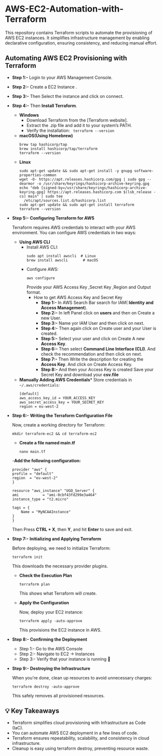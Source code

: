 # AWS-EC2-Automation-with-Terraform
This repository contains Terraform scripts to automate the provisioning of AWS EC2 instances. It simplifies infrastructure management by enabling declarative configuration, ensuring consistency, and reducing manual effort.
## Automating AWS EC2 Provisioning with Terraform
- **Step 1:-**  Login to your AWS Management Console. 
- **Step 2:-** Create a EC2 Instance  .
- **Step 3:-** Then Select  the instance and click on connect.
- **Step 4:-** Then  **Install Terraform**.
    - **Windows**
      -  Download Terraform from the [Terraform website].
      -  Extract the .zip file and add it to your system’s PATH.
      -  Verify the installation: ` terraform --version`
    - **macOS(Using Homebrew)**
        ```
        brew tap hashicorp/tap
        brew install hashicorp/tap/terraform
        terraform --version
        ```
    - **Linux**
       ```
      sudo apt-get update && sudo apt-get install -y gnupg software-properties-common
      wget -O- https://apt.releases.hashicorp.com/gpg | sudo gpg --dearmor -o /usr/share/keyrings/hashicorp-archive-keyring.gpg
      echo "deb [signed-by=/usr/share/keyrings/hashicorp-archive-keyring.gpg] https://apt.releases.hashicorp.com $(lsb_release -cs) main" | sudo tee 
         /etc/apt/sources.list.d/hashicorp.list
      sudo apt-get update && sudo apt-get install terraform
      terraform --version
       ```
          
- **Step 5:-** **Configuring Terraform for AWS**
  
  Terraform requires AWS credentials to interact with your AWS environment. 
  You can configure AWS credentials in two ways:
  - **Using AWS CLI**
     - Install AWS CLI:
       ```
       sudo apt install awscli  # Linux
       brew install awscli       # macOS
       ```
    - Configure AWS:
      ```
      aws configure
      ```
      Provide your AWS Access Key ,Secret Key ,Region and Output format.
      - How to get AWS Access Key and Secret Key
        - **Step 1:-** In AWS Search Bar  search for IAM( **Identity and  Access Management**).
        - **Step 2:-** In left Panel click on **users** and then on Create a new User.
        - **Step 3:-** Name yor IAM User and  then click on next.
        - **Step 4:-**  Then again click on Create user and your User is created. 
        - **Step 5:-**  Select your user and click on Create A new **Access Key**.
        - **Step 6:-**  Then select **Command Line Interface (CLI)**. And  check the  recommendation and then click on next.
        - **Step 7:-** Then Write the description for creating the **Access Key**. And click on Create Access Key.
        - **Step 8:-** And then your Access Key is created Save your Secret Key and download your **csv.file**
  - **Manually Adding AWS Credentials***
    Store credentials in `~/.aws/credentials`:
    ```
    [default]
    aws_access_key_id = YOUR_ACCESS_KEY
    aws_secret_access_key = YOUR_SECRET_KEY
    region = eu-west-2
     ```
- **Step 6:-** **Writing the Terraform Configuration File**
  
  Now, create a working directory for Terraform:
  ```
  mkdir terraform-ec2 && cd terraform-ec2
  ```
  - **Create a file named main.tf**
    ```
    nano main.tf
    ```
  -**Add the following configuration:**
    ```
    provider "aws" {
    profile = "default"
    region  = "eu-west-2"
    }

    resource "aws_instance" "UGO_Server" {
    ami           = "ami-0cbf43fd299e3a464"
    instance_type = "t2.micro"

    tags = {
        Name = "MyNCAAInstance"
    }
    }
    ```
    Then Press **CTRL + X**, then **Y**, and hit **Enter** to save and exit.
- **Step 7:-** **Initializing and Applying Terraform**
  
  Before deploying, we need to initialize Terraform:
  ```
  terraform init
  ```
  This downloads the necessary provider plugins.
  - **Check the Execution Plan**
    ```
    terraform plan
    ```
    This shows what Terraform will create.
  - **Apply the Configuration**
    
    Now, deploy your EC2 instance:
    ```
    terraform apply -auto-approve
    ```
    This provisions the EC2 instance in AWS.
- **Step 8:-** **Confirming the Deployment**
  - Step 1:- Go to the AWS Console
  - Step 2:- Navigate to EC2 → Instances
  - Step 3:- Verify that your instance is running 🎉
- **Step 9:-** **Destroying the Infrastructure**
  
  When you're done, clean up resources to avoid unnecessary charges:
  ```
  terraform destroy -auto-approve
  ```
  This safely removes all provisioned resources.

## 💡 Key Takeaways
  - Terraform simplifies cloud provisioning with Infrastructure as Code (IaC).
  - You can automate AWS EC2 deployment in a few lines of code.
  - Terraform ensures repeatability, scalability, and consistency in cloud infrastructure.
  - Cleanup is easy using terraform destroy, preventing resource waste.
    

    
    
  
